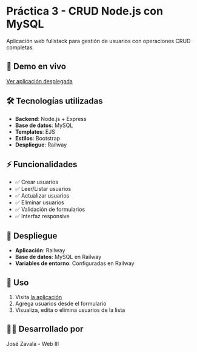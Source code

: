 # Práctica 3 - CRUD Node.js con MySQL

Aplicación web fullstack para gestión de usuarios con operaciones CRUD completas.

## 🚀 Demo en vivo
[Ver aplicación desplegada](https://tu-url.up.railway.app)

## 🛠 Tecnologías utilizadas
- **Backend**: Node.js + Express
- **Base de datos**: MySQL
- **Templates**: EJS
- **Estilos**: Bootstrap
- **Despliegue**: Railway

## ⚡ Funcionalidades
- ✅ Crear usuarios
- ✅ Leer/Listar usuarios  
- ✅ Actualizar usuarios
- ✅ Eliminar usuarios
- ✅ Validación de formularios
- ✅ Interfaz responsive

## 🚀 Despliegue
- **Aplicación**: Railway
- **Base de datos**: MySQL en Railway
- **Variables de entorno**: Configuradas en Railway

## 📝 Uso
1. Visita [la aplicación](https://tu-url.up.railway.app)
2. Agrega usuarios desde el formulario
3. Visualiza, edita o elimina usuarios de la lista

## 👨‍💻 Desarrollado por
José Zavala - Web III
